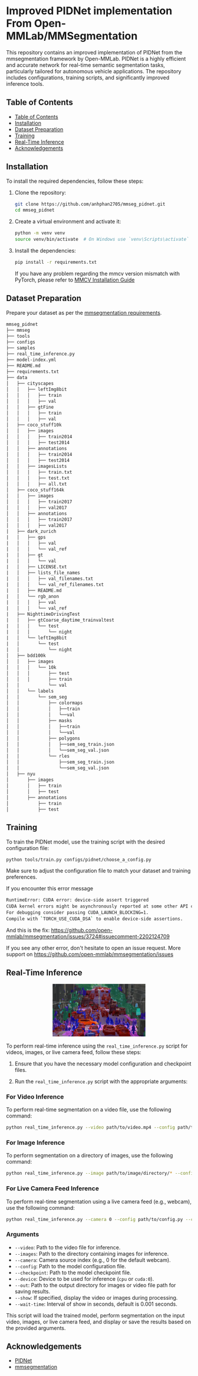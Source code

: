 # Improved PIDNet implementation From Open-MMLab/MMSegmentation


This repository contains an improved implementation of PIDNet from the mmsegmentation framework by Open-MMLab. PIDNet is a highly efficient and accurate network for real-time semantic segmentation tasks, particularly tailored for autonomous vehicle applications. The repository includes configurations, training scripts, and significantly improved inference tools.

## Table of Contents

- [Table of Contents](#table-of-contents)
- [Installation](#installation)
- [Dataset Preparation](#dataset-preparation)
- [Training](#training)
- [Real-Time Inference](#real-time-inference)
- [Acknowledgements](#acknowledgements)

## Installation

To install the required dependencies, follow these steps:

1. Clone the repository:
    ```bash
    git clone https://github.com/anhphan2705/mmseg_pidnet.git
    cd mmseg_pidnet
    ```

2. Create a virtual environment and activate it:
    ```bash
    python -m venv venv
    source venv/bin/activate  # On Windows use `venv\Scripts\activate`
    ```

3. Install the dependencies:
    ```bash
    pip install -r requirements.txt
    ```
    If you have any problem regarding the mmcv version mismatch with PyTorch, please refer to [MMCV Installation Guide](https://mmcv.readthedocs.io/en/latest/get_started/installation.html)

## Dataset Preparation

Prepare your dataset as per the [mmsegmentation requirements](https://github.com/open-mmlab/mmsegmentation/blob/main/docs/en/user_guides/2_dataset_prepare.md).

```
mmseg_pidnet
├── mmseg
├── tools
├── configs
├── samples
├── real_time_inference.py
├── model-index.yml
├── README.md
├── requirements.txt
├── data
│   ├── cityscapes
│   │   ├── leftImg8bit
│   │   │   ├── train
│   │   │   ├── val
│   │   ├── gtFine
│   │   │   ├── train
│   │   │   ├── val
│   ├── coco_stuff10k
│   │   ├── images
│   │   │   ├── train2014
│   │   │   ├── test2014
│   │   ├── annotations
│   │   │   ├── train2014
│   │   │   ├── test2014
│   │   ├── imagesLists
│   │   │   ├── train.txt
│   │   │   ├── test.txt
│   │   │   ├── all.txt
│   ├── coco_stuff164k
│   │   ├── images
│   │   │   ├── train2017
│   │   │   ├── val2017
│   │   ├── annotations
│   │   │   ├── train2017
│   │   │   ├── val2017
|   ├── dark_zurich
|   │   ├── gps
|   │   │   ├── val
|   │   │   └── val_ref
|   │   ├── gt
|   │   │   └── val
|   │   ├── LICENSE.txt
|   │   ├── lists_file_names
|   │   │   ├── val_filenames.txt
|   │   │   └── val_ref_filenames.txt
|   │   ├── README.md
|   │   └── rgb_anon
|   │   │   ├── val
|   │   │   └── val_ref
|   ├── NighttimeDrivingTest
|   │   ├── gtCoarse_daytime_trainvaltest
|   │   │   └── test
|   │   │       └── night
|   │   └── leftImg8bit
|   │       └── test
|   │           └── night
│   ├── bdd100k
│   │   ├── images
│   │   │   └── 10k
│   │   │       ├── test
│   │   │       ├── train
│   │           └── val
│   │   └── labels
│   │       └── sem_seg
│   │           ├── colormaps
│   │           │   ├──train
│   │           │   └──val
│   │           ├── masks
│   │           │   ├──train
│   │           │   └──val
│   │           ├── polygons
│   │           │   ├──sem_seg_train.json
│   │           │   └──sem_seg_val.json
│   │           └── rles
│   │               ├──sem_seg_train.json
│   │               └──sem_seg_val.json
│   ├── nyu
│       ├── images
│       │   ├── train
│       │   ├── test
│       ├── annotations
│           ├── train
│           ├── test
```

## Training

To train the PIDNet model, use the training script with the desired configuration file:

```bash
python tools/train.py configs/pidnet/choose_a_config.py
```

Make sure to adjust the configuration file to match your dataset and training preferences.

If you encounter this error message

```bash
RuntimeError: CUDA error: device-side assert triggered
CUDA kernel errors might be asynchronously reported at some other API call, so the stacktrace below might be incorrect.
For debugging consider passing CUDA_LAUNCH_BLOCKING=1.
Compile with `TORCH_USE_CUDA_DSA` to enable device-side assertions.
```

And this is the fix: https://github.com/open-mmlab/mmsegmentation/issues/3724#issuecomment-2202124709

If you see any other error, don't hesitate to open an issue request. More support on https://github.com/open-mmlab/mmsegmentation/issues

## Real-Time Inference

<div align="center">
    <img src="./samples/output/result_2.png" alt="Segmented Result" width="50%">
</div>

To perform real-time inference using the `real_time_inference.py` script for videos, images, or live camera feed, follow these steps:

1. Ensure that you have the necessary model configuration and checkpoint files.

2. Run the `real_time_inference.py` script with the appropriate arguments:

### For Video Inference

To perform real-time segmentation on a video file, use the following command:

```bash
python real_time_inference.py --video path/to/video.mp4 --config path/to/config.py --checkpoint path/to/checkpoint.pth --device cuda:0 --show
```

### For Image Inference

To perform segmentation on a directory of images, use the following command:

```bash
python real_time_inference.py --image path/to/image/directory/* --config path/to/config.py --checkpoint path/to/checkpoint.pth --device cuda:0 --show
```

### For Live Camera Feed Inference

To perform real-time segmentation using a live camera feed (e.g., webcam), use the following command:

```bash
python real_time_inference.py --camera 0 --config path/to/config.py --checkpoint path/to/checkpoint.pth --device cuda:0 --show
```

### Arguments

- `--video`: Path to the video file for inference.
- `--images`: Path to the directory containing images for inference.
- `--camera`: Camera source index (e.g., 0 for the default webcam).
- `--config`: Path to the model configuration file.
- `--checkpoint`: Path to the model checkpoint file.
- `--device`: Device to be used for inference (`cpu` or `cuda:0`).
- `--out`: Path to the output directory for images or video file path for saving results.
- `--show`: If specified, display the video or images during processing.
- `--wait-time`: Interval of show in seconds, default is 0.001 seconds.

This script will load the trained model, perform segmentation on the input video, images, or live camera feed, and display or save the results based on the provided arguments.

## Acknowledgements

- [PIDNet](https://github.com/XuJiacong/PIDNet)
- [mmsegmentation](https://github.com/open-mmlab/mmsegmentation)
